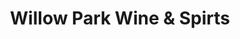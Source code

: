 ---
title: "Willow Park Wine & Spirts"
url: /regina/willow-park-wine-und-spirts/
shop: Spirituosen
---